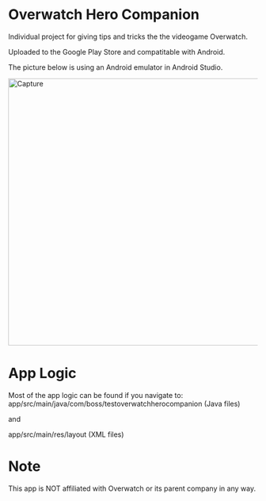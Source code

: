 # Overwatch Hero Companion
Individual project for giving tips and tricks the the videogame Overwatch.

Uploaded to the Google Play Store and compatitable with Android.

The picture below is using an Android emulator in Android Studio.

<img width="539" alt="Capture" src="https://user-images.githubusercontent.com/76569535/173956846-59a6a614-3d6b-49b7-b133-36e8c4009ee0.PNG">

# App Logic

Most of the app logic can be found if you navigate to:
app/src/main/java/com/boss/testoverwatchherocompanion (Java files)

and

app/src/main/res/layout (XML files)

# Note
This app is NOT affiliated with Overwatch or its parent company in any way.
